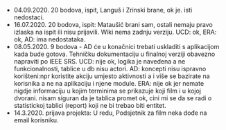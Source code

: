 - 04.09.2020. 20 bodova, ispit, Languš i Zrinski brane, ok je. isti nedostaci.
- 16.07.2020. 20 bodova, ispit: Mataušić brani sam, ostali nemaju pravo izlaska na ispit ili nisu prijavili. Wiki nema zadnju verziju. UCD: ok, ERA: ok, AD: ima nedostataka.
- 08.05.2020. 9 bodova - AD će u konačnici trebati uskladiti s aplikacijom kada bude gotova. Tehničku dokumentaciju u finalnoj verziji obavezno napraviti po IEEE SRS. UCD: nije ok, logika je navedena a ne funkcionalnosti, tablice u db nisu actori. AD: koncepti nisu ispravno korišteni:npr koristite akciju umjesto aktivnosti a i više se bazirate na korisnika a ne na aplikaciju i njene module. ERA: nije ok jer nemate nigdje informaciju u kojim terminima se prikazuje koji film i u kojoj dvorani. nisam siguran da je tablica promet ok, cini mi se da se radi o statistickoj tablici (report) koji ne bi trebao biti entitet.
- 14.3.2020. prijava projekta: U redu, Podsjetnik za film neka dođe na email korisniku.
